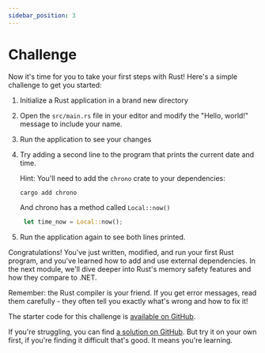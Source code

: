 ```yaml
---
sidebar_position: 3
---
```


# Challenge

Now it's time for you to take your first steps with Rust! Here's a simple challenge to get you started:

1. Initialize a Rust application in a brand new directory
2. Open the `src/main.rs` file in your editor and modify the "Hello, world!" message to include your name.
3. Run the application to see your changes
4. Try adding a second line to the program that prints the current date and time.

   Hint: You'll need to add the `chrono` crate to your dependencies:
   ```sh
   cargo add chrono
   ```

   And chrono has a method called `Local::now()`

   ```rust showLineNumbers
    let time_now = Local::now();
   ```

5. Run the application again to see both lines printed.

Congratulations! You've just written, modified, and run your first Rust program, and you've learned how to add and use external dependencies. In the next module, we'll dive deeper into Rust's memory safety features and how they compare to .NET.

Remember: the Rust compiler is your friend. If you get error messages, read them carefully - they often tell you exactly what's wrong and how to fix it!

The starter code for this challenge is [available on GitHub](https://github.com/jeastham1993/rust-for-dotnet-devs-workshop/tree/main/src/examples/module1/rust_app).

If you're struggling, you can find [a solution on GitHub](https://github.com/jeastham1993/rust-for-dotnet-devs-workshop/tree/main/src/solutions/module1/rust_app). But try it on your own first, if you're finding it difficult that's good. It means you're learning.
